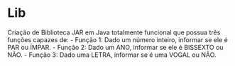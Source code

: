# Lib
 Criação de Biblioteca JAR em Java totalmente funcional que possua três funções capazes de: - Função 1: Dado um número inteiro, informar se ele é PAR ou ÍMPAR. - Função 2: Dado um ANO, informar se ele é BISSEXTO ou NÃO. - Função 3: Dado uma LETRA, informar se é uma VOGAL ou NÃO.
